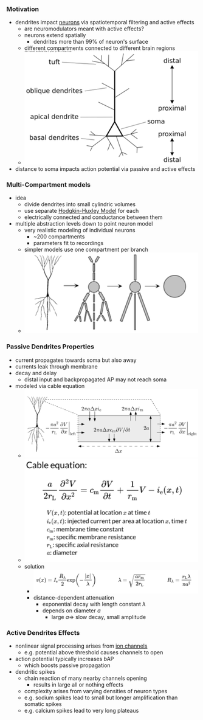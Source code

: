 ### Motivation
+ dendrites impact [neurons](../Neurons/Neurons.md) via spatiotemporal filtering and active effects
	+ are neuromodulators meant with active effects?
	+ neurons extend spatially
		+ dendrites more than 99% of neuron's surface
	+ different compartments connected to different brain regions
	+ ![](../../../z_images/Pasted%20image%2020250618140034.png)
+ distance to soma impacts action potential via passive and active effects
### Multi-Compartment models
+ idea
	+ divide dendrites into small cylindric volumes
	+ use separate [Hodgkin-Huxley Model](Hodgkin-Huxley%20Model.md) for each
	+ electrically connected and conductance between them
+ multiple abstraction levels down to point neuron model
	+ very realistic modeling of individual neurons
		+ ~200 compartments
		+ parameters fit to recordings
	+ simpler models use one compartment per branch
	+ ![](../../../z_images/Pasted%20image%2020250618135209.png)
### Passive Dendrites Properties
+ current propagates towards soma but also away
+ currents leak through membrane
+ decay and delay
	+ distal input and backpropagated AP may not reach soma
+ modeled via cable equation
	+ ![](../../../z_images/Pasted%20image%2020250618140613.png)
	+ ![](../../../z_images/Pasted%20image%2020250618140624.png)
	+ solution
		+ ![](../../../z_images/Pasted%20image%2020250618140641.png)
		+ distance-dependent attenuation
			+ exponential decay with length constant $\lambda$
			+ depends on diameter $a$
				+ large $a\Rightarrow$ slow decay, small amplitude
### Active Dendrites Effects
+ nonlinear signal processing arises from [ion channels](../Neurons/Ion%20Channels.md)
	+ e.g. potential above threshold causes channels to open
+ action potential typically increases bAP
	+ which boosts passive propagation
+ dendritic spikes
	+ chain reaction of many nearby channels opening
		+ results in large all or nothing effects
	+ complexity arises from varying densities of neuron types
	+ e.g. sodium spikes lead to small but longer amplification than somatic spikes
	+ e.g. calcium spikes lead to very long plateaus
